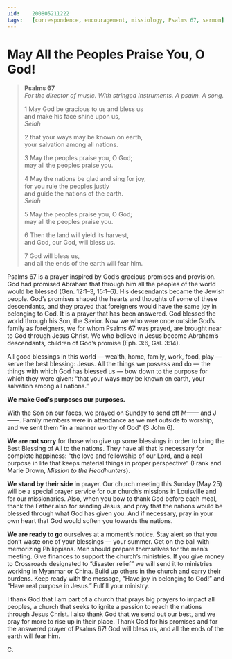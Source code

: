 ```yaml
---
uid:	200805211222
tags:	[correspondence, encouragement, missiology, Psalms 67, sermon]
---
```

  
# May All the Peoples Praise You, O God!

> **Psalms 67**  
> *For the director of music. With stringed instruments. A psalm. A song.*
> 
> 1 May God be gracious to us and bless us  
> and make his face shine upon us,  
> *Selah*
> 
> 2 that your ways may be known on earth,  
> your salvation among all nations.
> 
> 3 May the peoples praise you, O God;  
> may all the peoples praise you.
> 
> 4 May the nations be glad and sing for joy,  
> for you rule the peoples justly  
> and guide the nations of the earth.  
> *Selah*
> 
> 5 May the peoples praise you, O God;  
> may all the peoples praise you.
> 
> 6 Then the land will yield its harvest,  
> and God, our God, will bless us.
> 
> 7 God will bless us,  
> and all the ends of the earth will fear him.

Psalms 67 is a prayer inspired by God’s gracious promises and provision. God had promised Abraham that through him all the peoples of the world would be blessed (Gen. 12:1–3, 15:1–6). His descendants became the Jewish people. God’s promises shaped the hearts and thoughts of some of these descendants, and they prayed that foreigners would have the same joy in belonging to God. It is a prayer that has been answered. God blessed the world through his Son, the Savior. Now we who were once outside God’s family as foreigners, we for whom Psalms 67 was prayed, are brought near to God through Jesus Christ. We who believe in Jesus become Abraham’s descendants, children of God’s promise (Eph. 3:6, Gal. 3:14).

All good blessings in this world — wealth, home, family, work, food, play — serve the best blessing: Jesus. All the things we possess and do — the things with which God has blessed us — bow down to the purpose for which they were given: “that your ways may be known on earth, your salvation among all nations.”

**We make God’s purposes our purposes.**

With the Son on our faces, we prayed on Sunday to send off M—— and J——. Family members were in attendance as we met outside to worship, and we sent them “in a manner worthy of God” (3 John 6).

**We are not sorry** for those who give up some blessings in order to bring the Best Blessing of All to the nations. They have all that is necessary for complete happiness: “the love and fellowship of our Lord, and a real purpose in life that keeps material things in proper perspective” (Frank and Marie Drown, *Mission to the Headhunters*).

**We stand by their side** in prayer. Our church meeting this Sunday (May 25) will be a special prayer service for our church’s missions in Louisville and for our missionaries. Also, when you bow to thank God before each meal, thank the Father also for sending Jesus, and pray that the nations would be blessed through what God has given you. And if necessary, pray in your own heart that God would soften you towards the nations.

**We are ready to go** ourselves at a moment’s notice. Stay alert so that you don’t waste one of your blessings — your summer. Get on the ball with memorizing Philippians. Men should prepare themselves for the men’s meeting. Give finances to support the church’s ministries. If you give money to Crossroads designated to “disaster relief” we will send it to ministries working in Myanmar or China. Build up others in the church and carry their burdens. Keep ready with the message, “Have joy in belonging to God!” and “Have real purpose in Jesus.” Fulfill your ministry.

I thank God that I am part of a church that prays big prayers to impact all peoples, a church that seeks to ignite a passion to reach the nations through Jesus Christ. I also thank God that we send out our best, and we pray for more to rise up in their place. Thank God for his promises and for the answered prayer of Psalms 67! God will bless us, and all the ends of the earth will fear him.

C.
